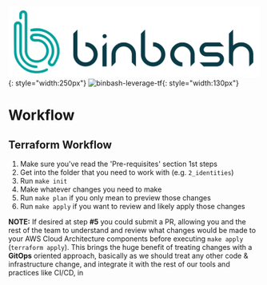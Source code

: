 ![binbash-logo](../assets/images/logos/binbash.png "Binbash"){: style="width:250px"}
![binbash-leverage-tf](../assets/images/logos/binbash-leverage-terraform.png#right "Leverage"){: style="width:130px"}

# Workflow

## Terraform Workflow
1. Make sure you've read the 'Pre-requisites' section 1st steps
2. Get into the folder that you need to work with (e.g. `2_identities`)
3. Run `make init`
4. Make whatever changes you need to make
5. Run `make plan` if you only mean to preview those changes
6. Run `make apply` if you want to review and likely apply those changes

**NOTE:** If desired at step **#5** you could submit a PR, allowing you and the rest of the team to 
understand and review what changes would be made to your AWS Cloud Architecture components before executing 
`make apply` (`terraform apply`). This brings the huge benefit of treating changes with a **GitOps** oriented 
approach, basically as we should treat any other code & infrastructure change, and integrate it with the 
rest of our tools and practices like CI/CD, in